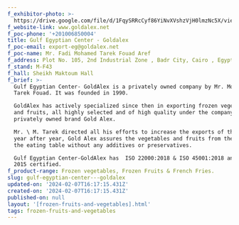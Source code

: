 ```yaml
---
f_exhibitor-photo: >-
  https://drive.google.com/file/d/1FqySRRcCyf86YiNvXVshzVjH0lmzNc5X/view?usp=drive_link
f_website-link: www.goldalex.net
f_poc-phone: '+201006850004'
title: Gulf Egyptian Center - Goldalex
f_poc-email: export-eg@goldalex.net
f_poc-name: Mr. Fadi Mohamed Tarek Fouad Aref
f_address: Plot No. 105, 2nd Industrial Zone , Badr City, Cairo , Egypt.
f_stand: M-F43
f_hall: Sheikh Maktoum Hall
f_brief: >-
  Gulf Egyptian Center- GoldAlex is a privately owned company by Mr. Mohammed
  Tarek Fouad. It was founded in 1990.

  GoldAlex has actively specialized since then in exporting frozen vegetables
  and fruits, all highly selected and of high quality under the company’s
  privately owned brand Gold Alex.

  Mr. \ M. Tarek directed all his efforts to increase the exports of the product
  year after year, Gold Alex assures the vegetables and fruits from the farm to
  the eating table without any additives or preservatives.

  Gulf Egyptian Center-GoldAlex has  ISO 22000:2018 & ISO 45001:2018 and 9001:
  2015 certified.
f_product-range: Frozen vegetables, Frozen Fruits & French Fries.
slug: gulf-egyptian-center---goldalex
updated-on: '2024-02-07T16:17:15.431Z'
created-on: '2024-02-07T16:17:15.431Z'
published-on: null
layout: '[frozen-fruits-and-vegetables].html'
tags: frozen-fruits-and-vegetables
---
```



